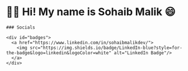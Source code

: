 👋🏻 Hi! My name is Sohaib Malik 😄
========================================================================================================================================
    
    ### Socials
    
    <div id="badges">
      <a href="https://www.linkedin.com/in/sohaibmalikdev/">
        <img src="https://img.shields.io/badge/LinkedIn-blue?style=for-the-badge&logo=linkedin&logoColor=white" alt="LinkedIn Badge"/>
      </a>
    </div>
    
<!---
sohvibdev/sohvibdev is a ✨ special ✨ repository because its `README.md` (this file) appears on your GitHub profile.
You can click the Preview link to take a look at your changes.
--->
